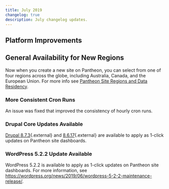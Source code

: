 ```yaml
---
title: July 2019
changelog: true
description: July changelog updates.
---
```


## Platform Improvements
## General Availability for New Regions
Now when you create a new site on Pantheon, you can select from one of four regions across the globe, including Australia, Canada, and the European Union. For more info see [Pantheon Site Regions and Data Residency](https://pantheon.io/docs/regions).

### More Consistent Cron Runs 
An issue was fixed that improved the consistency of hourly cron runs. 


### Drupal Core Updates Available
[Drupal 8.7.3](https://www.drupal.org/project/drupal/releases/8.7.3){.external} and [8.6.17](https://www.drupal.org/project/drupal/releases/8.6.17){.external} are available to apply as 1-click updates on Pantheon site dashboards. 

### WordPress 5.2.2 Update Available
WordPress 5.2.2 is available to apply as 1-click updates on Pantheon site dashboards. For more information, see <https://wordpress.org/news/2019/06/wordpress-5-2-2-maintenance-release/>.

